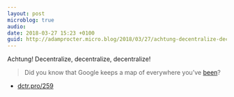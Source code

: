 ```yaml
---
layout: post
microblog: true
audio: 
date: 2018-03-27 15:23 +0100
guid: http://adamprocter.micro.blog/2018/03/27/achtung-decentralize-decentralize.html
---
```

Achtung! Decentralize, decentralize, decentralize! 

>Did you know that Google keeps a map of everywhere you’ve [been](https://www.google.com/maps/timeline?pb)? 

- [dctr.pro/259](http://dctr.pro/259)
